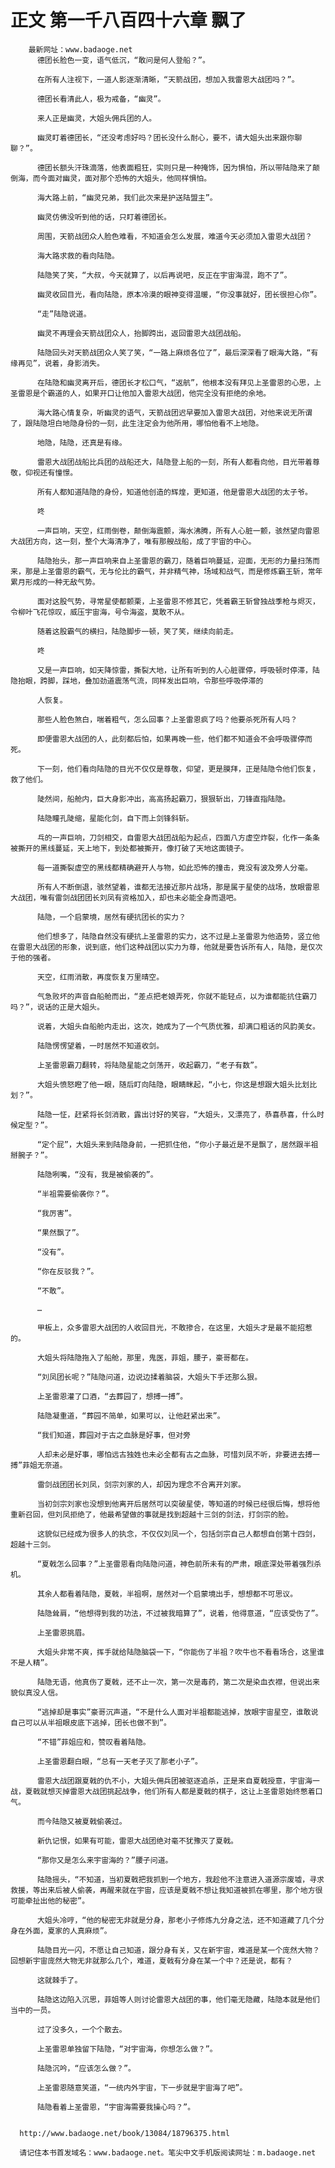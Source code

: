 # 正文 第一千八百四十六章 飘了
        最新网址：www.badaoge.net
          德团长脸色一变，语气低沉，“敢问是何人登船？”。
      
          在所有人注视下，一道人影逐渐清晰，“天箭战团，想加入我雷恩大战团吗？”。
      
          德团长看清此人，极为戒备，“幽灵”。
      
          来人正是幽灵，大姐头佣兵团的人。
      
          幽灵盯着德团长，“还没考虑好吗？团长没什么耐心，要不，请大姐头出来跟你聊聊？”。
      
          德团长额头汗珠滴落，他表面粗狂，实则只是一种掩饰，因为惧怕，所以带陆隐来了颠倒海，而今面对幽灵，面对那个恐怖的大姐头，他同样惧怕。
      
          海大路上前，“幽灵兄弟，我们此次来是护送陆盟主”。
      
          幽灵仿佛没听到他的话，只盯着德团长。
      
          周围，天箭战团众人脸色难看，不知道会怎么发展，难道今天必须加入雷恩大战团？
      
          海大路求救的看向陆隐。
      
          陆隐笑了笑，“大叔，今天就算了，以后再说吧，反正在宇宙海混，跑不了”。
      
          幽灵收回目光，看向陆隐，原本冷漠的眼神变得温暖，“你没事就好，团长很担心你”。
      
          “走”陆隐说道。
      
          幽灵不再理会天箭战团众人，抬脚跨出，返回雷恩大战团战船。
      
          陆隐回头对天箭战团众人笑了笑，“一路上麻烦各位了”，最后深深看了眼海大路，“有缘再见”，说着，身影消失。
      
          在陆隐和幽灵离开后，德团长才松口气，“返航”，他根本没有拜见上圣雷恩的心思，上圣雷恩是个霸道的人，如果开口让他加入雷恩大战团，他完全没有拒绝的余地。
      
          海大路心情复杂，听幽灵的语气，天箭战团迟早要加入雷恩大战团，对他来说无所谓了，跟陆隐坦白地隐身份的一刻，此生注定会为他所用，哪怕他看不上地隐。
      
          地隐，陆隐，还真是有缘。
      
          雷恩大战团战船比兵团的战船还大，陆隐登上船的一刻，所有人都看向他，目光带着尊敬，仰视还有憧憬。
      
          所有人都知道陆隐的身份，知道他创造的辉煌，更知道，他是雷恩大战团的太子爷。
      
          咚
      
          一声巨响，天空，红雨倒卷，颠倒海震颤，海水沸腾，所有人心脏一颤，骇然望向雷恩大战团方向，这一刻，整个大海清净了，唯有那艘战船，成了宇宙的中心。
      
          陆隐抬头，那一声巨响来自上圣雷恩的霸刀，随着巨响蔓延，迎面，无形的力量扫荡而来，那是上圣雷恩的霸气，无与伦比的霸气，并非精气神，场域和战气，而是修炼霸王斩，常年累月形成的一种无敌气势。
      
          面对这股气势，寻常星使都颤栗，上圣雷恩不修其它，凭着霸王斩曾独战季枪与烬灭，令柳叶飞花惊叹，威压宇宙海，号令海盗，莫敢不从。
      
          随着这股霸气的横扫，陆隐脚步一顿，笑了笑，继续向前走。
      
          咚
      
          又是一声巨响，如天降惊雷，撕裂大地，让所有听到的人心脏骤停，呼吸顿时停滞，陆隐抬眼，跨脚，踩地，叠加劲道震荡气流，同样发出巨响，令那些呼吸停滞的
      
          人恢复。
      
          那些人脸色煞白，喘着粗气，怎么回事？上圣雷恩疯了吗？他要杀死所有人吗？
      
          即便雷恩大战团的人，此刻都后怕，如果再晚一些，他们都不知道会不会呼吸骤停而死。
      
          下一刻，他们看向陆隐的目光不仅仅是尊敬，仰望，更是膜拜，正是陆隐令他们恢复，救了他们。
      
          陡然间，船舱内，巨大身影冲出，高高扬起霸刀，狠狠斩出，刀锋直指陆隐。
      
          陆隐瞳孔陡缩，星能化剑，自下而上剑锋斜斩。
      
          乓的一声巨响，刀剑相交，自雷恩大战团战船为起点，四面八方虚空炸裂，化作一条条被撕开的黑线蔓延，天上地下，到处都被撕开，像打破了天地这面镜子。
      
          每一道撕裂虚空的黑线都精确避开人与物，如此恐怖的撞击，竟没有波及旁人分毫。
      
          所有人不断倒退，骇然望着，谁都无法接近那片战场，那是属于星使的战场，放眼雷恩大战团，唯有雷剑战团团长刘凤有资格加入，却也未必能全身而退吧。
      
          陆隐，一个启蒙境，居然有硬抗团长的实力？
      
          他们想多了，陆隐自然没有硬抗上圣雷恩的实力，这不过是上圣雷恩为他造势，竖立他在雷恩大战团的形象，说到底，他们这种战团以实力为尊，他就是要告诉所有人，陆隐，是仅次于他的强者。
      
          天空，红雨消散，再度恢复万里晴空。
      
          气急败坏的声音自船舱而出，“差点把老娘弄死，你就不能轻点，以为谁都能抗住霸刀吗？”，说话的正是大姐头。
      
          说着，大姐头自船舱内走出，这次，她成为了一个气质优雅，却满口粗话的风韵美女。
      
          陆隐愣愣望着，一时居然不知道收剑。
      
          上圣雷恩霸刀翻转，将陆隐星能之剑荡开，收起霸刀，“老子有数”。
      
          大姐头愤怒瞪了他一眼，随后盯向陆隐，眼睛眯起，“小七，你这是想跟大姐头比划比划？”。
      
          陆隐一怔，赶紧将长剑消散，露出讨好的笑容，“大姐头，又漂亮了，恭喜恭喜，什么时候定型？”。
      
          “定个屁”，大姐头来到陆隐身前，一把抓住他，“你小子最近是不是飘了，居然跟半祖掰腕子？”。
      
          陆隐咧嘴，“没有，我是被偷袭的”。
      
          “半祖需要偷袭你？”。
      
          “我厉害”。
      
          “果然飘了”。
      
          “没有”。
      
          “你在反驳我？”。
      
          “不敢”。
      
          …
      
          甲板上，众多雷恩大战团的人收回目光，不敢掺合，在这里，大姐头才是最不能招惹的。
      
          大姐头将陆隐拖入了船舱，那里，鬼医，菲姐，腰子，豪哥都在。
      
          “刘凤团长呢？”陆隐问道，边说边揉着脑袋，大姐头下手还那么狠。
      
          上圣雷恩灌了口酒，“去葬园了，想搏一搏”。
      
          陆隐凝重道，“葬园不简单，如果可以，让他赶紧出来”。
      
          “我们知道，葬园对于古之血脉是好事，但对旁
      
          人却未必是好事，哪怕远古独姓也未必全都有古之血脉，可惜刘凤不听，非要进去搏一搏”菲姐无奈道。
      
          雷剑战团团长刘凤，剑宗刘家的人，却因为理念不合离开刘家。
      
          当初剑宗刘家也没想到他离开后居然可以突破星使，等知道的时候已经很后悔，想将他重新召回，但刘凤拒绝了，他最希望做的事就是找到超越十三剑的剑法，打剑宗的脸。
      
          这貌似已经成为很多人的执念，不仅仅刘凤一个，包括剑宗自己人都想自创第十四剑，超越十三剑。
      
          “夏戟怎么回事？”上圣雷恩看向陆隐问道，神色前所未有的严肃，眼底深处带着强烈杀机。
      
          其余人都看着陆隐，夏戟，半祖啊，居然对一个启蒙境出手，想想都不可思议。
      
          陆隐耸肩，“他想得到我的功法，不过被我暗算了”，说着，他得意道，“应该受伤了”。
      
          上圣雷恩挑眉。
      
          大姐头非常不爽，挥手就给陆隐脑袋一下，“你能伤了半祖？吹牛也不看看场合，这里谁不是人精”。
      
          陆隐无语，他真伤了夏戟，还不止一次，第一次是毒药，第二次是染血衣襟，但说出来貌似真没人信。
      
          “逃掉却是事实”豪哥沉声道，“不是什么人面对半祖都能逃掉，放眼宇宙星空，谁敢说自己可以从半祖眼皮底下逃掉，团长也做不到”。
      
          “不错”菲姐应和，赞叹看着陆隐。
      
          上圣雷恩翻白眼，“总有一天老子灭了那老小子”。
      
          雷恩大战团跟夏戟的仇不小，大姐头佣兵团被驱逐追杀，正是来自夏戟授意，宇宙海一战，夏戟就想灭掉雷恩大战团挑起战争，他们所有人都是夏戟的棋子，这让上圣雷恩始终憋着口气。
      
          而今陆隐又被夏戟偷袭过。
      
          新仇记恨，如果有可能，雷恩大战团绝对毫不犹豫灭了夏戟。
      
          “那你又是怎么来宇宙海的？”腰子问道。
      
          陆隐摇头，“不知道，当初夏戟把我抓到一个地方，我趁他不注意进入道源宗废墟，寻求救援，等出来后被人偷袭，再醒来就在宇宙，应该是夏戟不想让我知道被抓在哪里，那个地方很可能牵扯出他的秘密”。
      
          大姐头冷哼，“他的秘密无非就是分身，那老小子修炼九分身之法，还不知道藏了几个分身在外面，夏家的人真麻烦”。
      
          陆隐目光一闪，不愿让自己知道，跟分身有关，又在新宇宙，难道是某一个庞然大物？回想新宇宙庞然大物无非就那么几个，难道，夏戟有分身在某一个中？还是说，都有？
      
          这就棘手了。
      
          陆隐这边陷入沉思，菲姐等人则讨论雷恩大战团的事，他们毫无隐藏，陆隐本就是他们当中的一员。
      
          过了没多久，一个个散去。
      
          上圣雷恩单独留下陆隐，“对宇宙海，你想怎么做？”。
      
          陆隐沉吟，“应该怎么做？”。
      
          上圣雷恩随意笑道，“一统内外宇宙，下一步就是宇宙海了吧”。
      
          陆隐看着上圣雷恩，“宇宙海需要我操心吗？”。
      
      
      http://www.badaoge.net/book/13084/18796375.html
      
      请记住本书首发域名：www.badaoge.net。笔尖中文手机版阅读网址：m.badaoge.net